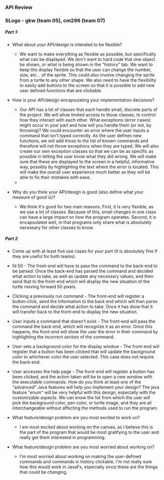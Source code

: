 ### API Review ###

### SLogo - gkw (team 05), cm296 (team 07) 


#####   Part 1: 

 - What about your API/design is intended to be flexible? 	

	 - We want to make everything as flexible as possible, but specifically what can be displayed. We don't want to hard code that one object be shown, or what is being shown in the "history" tab. We want to keep the display flexible so that the user can change the number, size, etc... of the sprite. This could also involve changing the sprite from a turtle to any other shape. We also need to have the flexibility to easily add buttons to the screen so that it is possible to add new user defined functions that are clickable. 

 - How is your API/design encapsulating your implementation decisions? 
	 - Our API has a lot of classes that each handle small, discrete parts of the project. We will allow limited access to those classes, to control how they interact with each other. What exceptions (error cases) might occur in your part and how will you handle them (or not, by throwing)? We could encounter an error where the user inputs a command that isn't typed correctly. As the user defines new functions, we will add those to the list of known commands and therefore will not throw exceptions when they are typed. We will also create our own exception classes so that we can be as specific as possible in letting the user know what they did wrong. We will make sure that these are displayed to the screen in a helpful, informative way, possibly by highlighting the text where the error is located. This will make the overall user experience much better as they will be able to fix their mistakes with ease. 
	 - 
 - Why do you think your API/design is good (also define what your measure of good is)? 
	 - We think it's good for two main reasons. First, it is very flexible, as we use a lot of classes. Because of this, small changes in one class can have a large impact on how the program operates. Second, it is encapsulated well, in that programs only share what is absolutely necessary for other classes to know.

##### Part 2 
* Come up with at least five use cases for your part (it is absolutely fine if they are useful for both teams). 
 - fd 50 - The front-end will have to pass the command to the back-end to be parsed. Once the back-end has parsed the command and decided what action to take, as well as update any necessary values, and then send that to the front-end which will display the new situation of the turtle moving forward 50 pixels. 
 - Clicking a previously run command - The front-end will register a button-click, send the information to the back end which will then parse the command and decide what action to take. Once it has done that it will transfer back to the front-end to display the new situation. 
 - User inputs a command that doesn't exist - The front-end will pass the command the back-end, which will recognize it as an error. Once this happens, the front-end will show the user the error in their command by highlighting the incorrect section of the command. 
 - User sets a background color for the display window - The front-end will register that a button has been clicked that will update the background color to whichever color the user selected. This case does not require the back-end. 
 - User accesses the help page - The front-end will register a button has been clicked, and the action taken will be to open a new window with the executable commands. How do you think at least one of the "advanced" Java features will help you implement your design? The java feature "enum" will be very helpful with this design, especially with the customizable aspects. We can know the list from which the user will pick the background color, pen color, or turtle image, and they are all interchangeable without affecting the methods used to run the program. 
 
 - What feature/design problem are you most excited to work on? 
	 - I am most excited about working on the canvas, as I believe this is the part of the program that would be most gratifying to the user and really get them interested in programming. 
 - What feature/design problem are you most worried about working on?
	 - I'm most worried about working on making the user-defined commands and commands in history clickable. I'm not really sure how this would work in JavaFx, especially since these are the things that could be changing.
